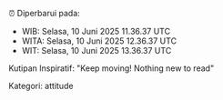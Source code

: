 ⏰ Diperbarui pada:
- WIB: Selasa, 10 Juni 2025 11.36.37 UTC
- WITA: Selasa, 10 Juni 2025 12.36.37 UTC
- WIT: Selasa, 10 Juni 2025 13.36.37 UTC

Kutipan Inspiratif:
"Keep moving! Nothing new to read"


Kategori: attitude

